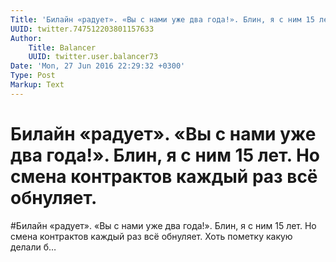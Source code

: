 ```yaml
---
Title: 'Билайн «радует». «Вы с нами уже два года!». Блин, я с ним 15 лет. Но смена контрактов каждый раз всё обнуляет.'
UUID: twitter.747512203801157633
Author:
    Title: Balancer
    UUID: twitter.user.balancer73
Date: 'Mon, 27 Jun 2016 22:29:32 +0300'
Type: Post
Markup: Text
---
```


# Билайн «радует». «Вы с нами уже два года!». Блин, я с ним 15 лет. Но смена контрактов каждый раз всё обнуляет.

#Билайн «радует». «Вы с нами уже два года!». Блин, я с ним
15 лет. Но смена контрактов каждый раз всё обнуляет. Хоть
пометку какую делали б…